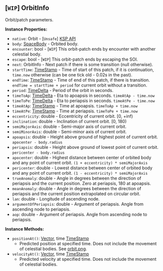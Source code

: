 ## \[`WIP`\] OrbitInfo

Orbit/patch parameters.


**Instance Properties:**
- `native`: Orbit - \[`Unsafe`\] [KSP API](https://kerbalspaceprogram.com/api/class_orbit.html)
- `body`: [SpaceBody](SpaceBody.md) - Orbited body.
- `encounter`: bool - \[`WIP`\] This orbit-patch ends by encounter with another celestial body.
- `escape`: bool - \[`WIP`\] This orbit-patch ends by escaping the SOI.
- `next`: OrbitInfo - Next patch if there is some transition (null otherwise).
- `startTime`: [TimeStamp](TimeStamp.md) - Time of start of this patch, if it is continuation, `time.now` otherwise (can be one tick old - 0.02s in the past).
- `endTime`: [TimeStamp](TimeStamp.md) - Time of end of this patch, if there is transition. `endTime = startTime + period` for current orbit without a transition.
- `period`: [TimeDelta](TimeDelta.md) - Period of the orbit in seconds.
- `timeToAp`: [TimeDelta](TimeDelta.md) - Eta to apoapsis in seconds. `timeAtAp - time.now`
- `timeToPe`: [TimeDelta](TimeDelta.md) - Eta to periapsis in seconds. `timeAtPe - time.now`
- `timeAtAp`: [TimeStamp](TimeStamp.md) - Time at apoapsis. `timeToAp + time.now`
- `timeAtPe`: [TimeStamp](TimeStamp.md) - Time at periapsis. `timeToPe + time.now`
- `eccentricity`: double - Eccentricity of current orbit. \[0, +inf)
- `inclination`: double - Inclination of current orbit. \[0, 180)
- `semiMajorAxis`: double - Semi-major axis of current orbit.
- `semiMinorAxis`: double - Semi-minor axis of current orbit.
- `apoapsis`: double - Height above ground of highest point of current orbit. `apocenter - body.radius`
- `periapsis`: double - Height above ground of lowest point of current orbit. `pericenter - body.radius`
- `apocenter`: double - Highest distance between center of orbited body and any point of current orbit. `(1 + eccentricity) * semiMajorAxis`
- `pericenter`: double - Lowest distance between center of orbited body and any point of current orbit. `(1 - eccentricity) * semiMajorAxis`
- `trueAnomaly`: double - Angle in degrees between the direction of periapsis and the current position. Zero at periapsis, 180 at apoapsis.
- `meanAnomaly`: double - Angle in degrees between the direction of periapsis and the current position extrapolated on circular orbit.
- `lan`: double - Longitude of ascending node.
- `argumentOfPeriapsis`: double - Argument of periapsis. Angle from ascending node to periapsis.
- `aop`: double - Argument of periapsis. Angle from ascending node to periapsis.

**Instance Methods:**
- `positionAt()`: [Vector](Vector.md), time [TimeStamp](TimeStamp.md)
  - Predicted position at specified time. Does not include the movement of celestial bodies. See [orbit.png](orbit.png).
- `velocityAt()`: [Vector](Vector.md), time [TimeStamp](TimeStamp.md)
  - Predicted velocity at specified time. Does not include the movement of celestial bodies.
